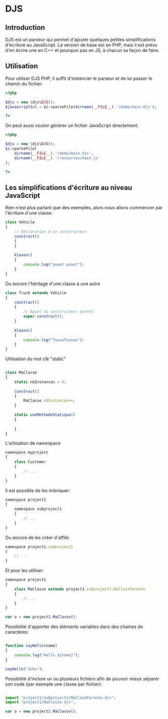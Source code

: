 DJS
===


Introduction
------------

DJS est un parseur qui permet d'ajouter quelques petites simplifications d'écriture au JavaScript.
La version de base est en PHP, mais il est prévu d'en écrire une en C++ et pourquoi pas en JS, à chacun sa façon de faire.

Utilisation
-----------

Pour utiliser DJS PHP, il suffit d'instancier le parseur et de lui passer le chemin du fichier:
`````php
<?php

$djs = new \djs\DJS();
$javascriptSrc = $i->parseFile(dirname(__FILE__).'/demo/main.djs');

?>
`````

On peut aussi vouloir générer un fichier JavaScript directement:
`````php
<?php

$djs = new \djs\DJS();
$i->parseFile(
	dirname(__FILE__).'/demo/main.djs', 
	dirname(__FILE__).'/resources/main.js'
);

?>
`````

Les simplifications d'écriture au niveau JavaScript
----------------------------------------------------

Rien n'est plus parlant que des exemples, alors nous allons commencer par l'écriture d'une classe:
`````javascript
class Vehicle
{
	// Déclaration d'un constructeur
	construct()
	{
	}
	
	klaxon()
	{
		console.log("pouet pouet");
	}
}
`````

Ou encore l'héritage d'une classe à une autre
`````javascript
class Truck extends Vehicle
{
	construct()
	{
		// Appel au constructeur parent
		super.construct();
	}
	
	klaxon()
	{
		console.log("TuuuuTuuuuu");
	}
}
`````

Utilisation du mot clé "static"
`````javascript

class MaClasse
{
	static nbInstances = 0;
	
	construct()
	{
		MaClasse.nbInstances++;
	}
	
	static uneMethodeStatique()
	{
	
	}
}

`````

L'utilisation de namespace
`````javascript
namespace myproject
{
	class Customer
	{
		// ...
	}
}
`````

Il est possible de les imbriquer:
`````javascript
namespace project1
{
	namespace subproject1
	{
		// ...
	}
}
`````

Ou encore de les créer d'affilé:
`````javascript
namespace project1.subproject1
{
	// ...
}
`````

Et pour les utiliser:
`````javascript
namespace project1
{
	class MaClasse extends project1.subproject1.MaClassParente
	{
		// ...
	}
}

var o = new project1.MaClasse();

`````

Possibilité d'apporter des éléments variables dans des chaines de caractères:
`````javascript

function sayHello(name)
{
	console.log("Hello ${name}");
}

sayHello("John");

`````

Possibilité d'inclure un ou plusieurs fichiers afin de pouvoir mieux séparer son code (par exemple une classe par fichier):
`````javascript

import "project1/subproject1/MaClassParente.djs";
import "project1/MaClasse.djs";

var o = new project1.MaClasse();

`````